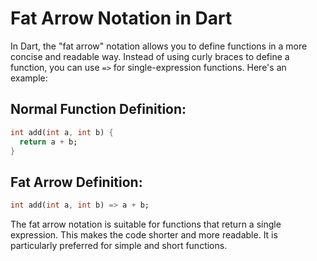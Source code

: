 # Fat Arrow Notation in Dart

In Dart, the "fat arrow" notation allows you to define functions in a more concise and readable way. Instead of using curly braces to define a function, you can use `=>` for single-expression functions. Here's an example:

## Normal Function Definition:
```dart
int add(int a, int b) {
  return a + b;
}
```
## Fat Arrow Definition:
```dart
int add(int a, int b) => a + b;
```
The fat arrow notation is suitable for functions that return a single expression. This makes the code shorter and more readable. It is particularly preferred for simple and short functions.
